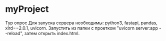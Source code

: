 # myProject
Тур опрос
Для запуска сервера необходимы: python3,  fastapi, pandas,  xlrd==2.0.1, uvicorn.
Запустить из папки с проетком "uvicorn server:app --reload", затем открыть index.html.
